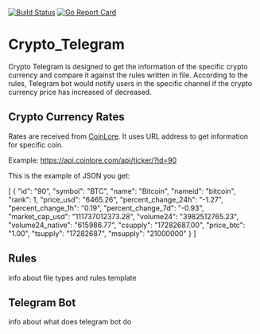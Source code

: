 [![Build Status](https://travis-ci.com/AntanasMaziliauskas/Crypto_Telegram.svg?branch=master)](https://travis-ci.com/AntanasMaziliauskas/Crypto_Telegram)
[![Go Report Card](https://goreportcard.com/badge/github.com/AntanasMaziliauskas/Crypto_Telegram)](https://goreportcard.com/report/github.com/AntanasMaziliauskas/Crypto_Telegram)
# Crypto_Telegram

Crypto Telegram is designed to get the information of the specific crypto currency and compare it against the rules written in file. According to the rules, Telegram bot would notify users in the specific channel if the crypto currency price has increased of decreased.

## Crypto Currency Rates

Rates are received from [CoinLore][a]. It uses URL address to get information for specific coin.

Example: https://api.coinlore.com/api/ticker/?id=90

This is the example of JSON you get:

[
  {
    "id": "90",
    "symbol": "BTC",
    "name": "Bitcoin",
    "nameid": "bitcoin",
    "rank": 1,
    "price_usd": "6465.26",
    "percent_change_24h": "-1.27",
    "percent_change_1h": "0.19",
    "percent_change_7d": "-0.93",
    "market_cap_usd": "111737012373.28",
    "volume24": "3982512765.23",
    "volume24_native": "615986.77",
    "csupply": "17282687.00",
    "price_btc": "1.00",
    "tsupply": "17282687",
    "msupply": "21000000"
  }
]         

## Rules

info about file types and rules template

## Telegram Bot

info about what does telegram bot do

[a]: <https://www.coinlore.com/>
